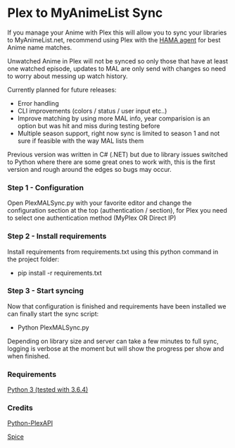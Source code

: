 # Plex to MyAnimeList Sync

If you manage your Anime with Plex this will allow you to sync your libraries to MyAnimeList.net, recommend using Plex with the [HAMA agent](https://github.com/ZeroQI/Hama.bundle) for best Anime name matches.

Unwatched Anime in Plex will not be synced so only those that have at least one watched episode, updates to MAL are only send with changes so need to worry about messing up watch history.

Currently planned for future releases:

- Error handling
- CLI improvements (colors / status / user input etc..)
- Improve matching by using more MAL info, year comparision is an option but was hit and miss during testing before
- Multiple season support, right now sync is limited to season 1 and not sure if feasible with the way MAL lists them 

Previous version was written in C# (.NET) but due to library issues switched to Python where there are some great ones to work with, this is the first version and rough around the edges so bugs may occur.

### Step 1 - Configuration

Open PlexMALSync.py with your favorite editor and change the configuration section at the top (authentication / section), for Plex you need to select one authentication method (MyPlex OR Direct IP)

### Step 2 - Install requirements

Install  requirements from requirements.txt using this python command in the project folder:

- pip install -r requirements.txt

### Step 3 - Start syncing

Now that configuration is finished and requirements have been installed we can finally start the sync script:

- Python PlexMALSync.py

Depending on library size and server can take a few minutes to full sync, logging is verbose at the moment but will show the progress per show and when finished.

### Requirements

[Python 3 (tested with 3.6.4)](https://www.python.org/)

### Credits

[Python-PlexAPI](https://github.com/pkkid/python-plexapi)

[Spice](https://github.com/Utagai/spice)


